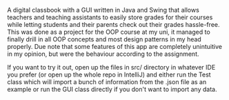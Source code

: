 A digital classbook with a GUI written in Java and Swing that allows teachers
and teaching assistants to easily store grades for their courses while letting
students and their parents check out their grades hassle-free.
This was done as a project for the OOP course at my uni, it managed to finally
drill in all OOP concepts and most design patterns in my head properly.
Due note that some features of this app are completely unintuitive in my
opinion, but were the behaviour according to the assignment.

If you want to try it out, open up the files in src/ directory in whatever IDE
you prefer (or open up the whole repo in IntelliJ) and either run the Test
class which will import a bunch of information from the .json file as an
example or run the GUI class directly if you don't want to import any data.

